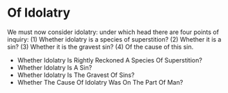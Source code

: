# Of Idolatry

We must now consider idolatry: under which head there are four points of inquiry:
(1) Whether idolatry is a species of superstition?
(2) Whether it is a sin?
(3) Whether it is the gravest sin?
(4) Of the cause of this sin.

* Whether Idolatry Is Rightly Reckoned A Species Of Superstition?
* Whether Idolatry Is A Sin?
* Whether Idolatry Is The Gravest Of Sins?
* Whether The Cause Of Idolatry Was On The Part Of Man?